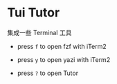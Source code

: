 # Tui Tutor

集成一些 Terminal 工具

- press `f` to open fzf with iTerm2

- press `y` to open yazi with iTerm2

- press `?` to open Tutor
